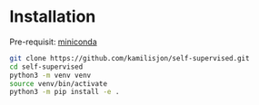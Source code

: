 # Installation

Pre-requisit: [miniconda](https://www.anaconda.com/docs/getting-started/miniconda/install#linux)

```sh
git clone https://github.com/kamilisjon/self-supervised.git
cd self-supervised
python3 -m venv venv
source venv/bin/activate
python3 -m pip install -e .
```